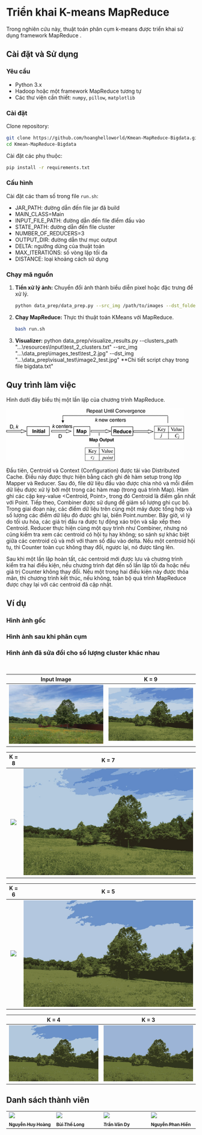 # Triển khai K-means MapReduce
Trong nghiên cứu này, thuật toán phân cụm k-means được triển khai sử dụng framework MapReduce .

## Cài đặt và Sử dụng

### Yêu cầu
- Python 3.x
- Hadoop hoặc một framework MapReduce tương tự
- Các thư viện cần thiết: `numpy`, `pillow`, `matplotlib`

### Cài đặt
Clone repository:
```bash
git clone https://github.com/hoanghelloworld/Kmean-MapReduce-Bigdata.git
cd Kmean-MapReduce-Bigdata
```

Cài đặt các phụ thuộc:
```bash
pip install -r requirements.txt
```

### Cấu hình
Cài đặt các tham số trong file `run.sh`:
- JAR_PATH: đường dẫn đến file jar đã build
- MAIN_CLASS=Main
- INPUT_FILE_PATH: đường dẫn đến file điểm đầu vào
- STATE_PATH: đường dẫn đến file cluster
- NUMBER_OF_REDUCERS=3
- OUTPUT_DIR: đường dẫn thư mục output
- DELTA: ngưỡng dừng của thuật toán
- MAX_ITERATIONS: số vòng lặp tối đa
- DISTANCE: loại khoảng cách sử dụng

### Chạy mã nguồn
1. **Tiền xử lý ảnh:**
   Chuyển đổi ảnh thành biểu diễn pixel hoặc đặc trưng để xử lý.
   ```bash
   python data_prep/data_prep.py --src_img /path/to/images --dst_folder /path/to/output --k_init_centriods 10
   ```

2. **Chạy MapReduce:**
   Thực thi thuật toán KMeans với MapReduce.
   ```bash
   bash run.sh
   ```
3. **Visualizer:**
     python data_prep/visualize_results.py --clusters_path "...\resources\Input\test_2_clusters.txt" --src_img  "...\data_prep\images_test\test_2.jpg" --dst_img "...\data_prep\visual_test\image2_test.jpg"
**Chi tiết script chạy trong file bigdata.txt"
## Quy trình làm việc
Hình dưới đây biểu thị một lần lặp của chương trình MapReduce.

![](asset/11227_2014_1225_Fig1_HTML.png)

Đầu tiên, Centroid và Context (Configuration) được tải vào Distributed Cache. Điều này được thực hiện bằng cách ghi đè hàm setup trong lớp Mapper và Reducer. Sau đó, file dữ liệu đầu vào được chia nhỏ và mỗi điểm dữ liệu được xử lý bởi một trong các hàm map (trong quá trình Map). Hàm ghi các cặp key-value <Centroid, Point>, trong đó Centroid là điểm gần nhất với Point. Tiếp theo, Combiner được sử dụng để giảm số lượng ghi cục bộ. Trong giai đoạn này, các điểm dữ liệu trên cùng một máy được tổng hợp và số lượng các điểm dữ liệu đó được ghi lại, biến Point.number. Bây giờ, vì lý do tối ưu hóa, các giá trị đầu ra được tự động xáo trộn và sắp xếp theo Centroid. Reducer thực hiện cùng một quy trình như Combiner, nhưng nó cũng kiểm tra xem các centroid có hội tụ hay không; so sánh sự khác biệt giữa các centroid cũ và mới với tham số đầu vào delta. Nếu một centroid hội tụ, thì Counter toàn cục không thay đổi, ngược lại, nó được tăng lên.

Sau khi một lần lặp hoàn tất, các centroid mới được lưu và chương trình kiểm tra hai điều kiện, nếu chương trình đạt đến số lần lặp tối đa hoặc nếu giá trị Counter không thay đổi. Nếu một trong hai điều kiện này được thỏa mãn, thì chương trình kết thúc, nếu không, toàn bộ quá trình MapReduce được chạy lại với các centroid đã cập nhật.

## Ví dụ
### Hình ảnh gốc

### Hình ảnh sau khi phân cụm

### Hình ảnh đã sửa đổi cho số lượng cluster khác nhau

<br>

Input Image                |  K = 9
:-------------------------:|:-------------------------:
![](asset/image.jpg)  |  ![](asset/generated9.jpg)

K = 8                      |  K = 7
:-------------------------:|:-------------------------:
![](generated8.jpg)  |  ![](asset/generated7.jpg)

K = 6                      |  K = 5
:-------------------------:|:-------------------------:
![](generated6.jpg)  |  ![](asset/generated5.jpg)

K = 4                      |  K = 3
:-------------------------:|:-------------------------:
![](asset/generated4.jpg)  |  ![](asset/generated3.jpg)



## Danh sách thành viên

<table>
<tr>

  <td  valign="top" width="14.28%"><a href="https://github.com/hoanghelloworld"><img src="https://avatars.githubusercontent.com/u/115699781?s=96&v=4" width="100px;" /><br /><sub><b>Nguyễn Huy Hoàng</b></sub></a><br/></td>

  <td  valign="top" width="14.28%"><a href="https://github.com/thelong9"><img src="https://avatars.githubusercontent.com/u/125560117?v=4" width="100px;" /><br /><sub><b>Bùi Thế Long</b></sub></a><br/></td>

  <td  valign="top" width="14.28%"><a href="https://github.com/Dyio147"><img src="https://avatars.githubusercontent.com/u/125756779?v=4" width="100px;" /><br /><sub><b>Trần Văn Dy </b></sub></a><br/></td>

  <td  valign="top" width="14.28%"><a href="https://github.com/HienNguyenPhan"><img src="https://avatars.githubusercontent.com/u/120093175?v=4" width="100px;" /><br /><sub><b>Nguyễn Phan Hiển</b></sub></a><br/></td>

</tr>
</table>
